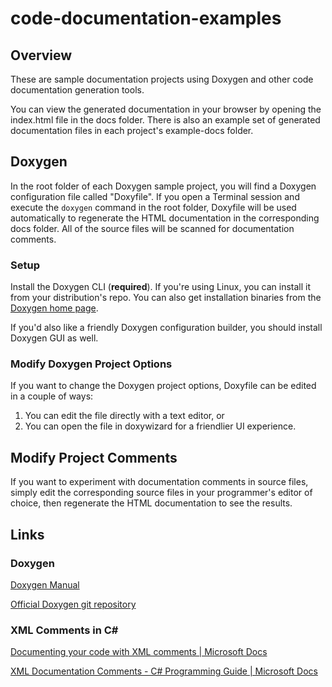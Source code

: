 # code-documentation-examples

## Overview

These are sample documentation projects using Doxygen and other code documentation generation tools.

You can view the generated documentation in your browser by opening the index.html file in the docs folder.  There is also an example set of generated documentation files in each project's example-docs folder.

## Doxygen

In the root folder of each Doxygen sample project, you will find a Doxygen configuration file called "Doxyfile".  If you open a Terminal session and execute the `doxygen` command in the root folder, Doxyfile will be used automatically to regenerate the HTML documentation in the corresponding docs folder.  All of the source files will be scanned for documentation comments.

### Setup

Install the Doxygen CLI (**required**).  If you're using Linux, you can install it from your distribution's repo.  You can also get installation binaries from the [Doxygen home page](http://www.doxygen.nl/download.html). 

If you'd also like a friendly Doxygen configuration builder, you should install Doxygen GUI as well.

### Modify Doxygen Project Options

If you want to change the Doxygen project options, Doxyfile can be edited in a couple of ways:

1. You can edit the file directly with a text editor, or
2. You can open the file in doxywizard for a friendlier UI experience.

## Modify Project Comments

If you want to experiment with documentation comments in source files, simply edit the corresponding source files in your programmer's editor of choice, then regenerate the HTML documentation to see the results.

## Links

### Doxygen

[Doxygen Manual](http://www.doxygen.nl/manual/index.html)

[Official Doxygen git repository](https://github.com/doxygen/doxygen)

### XML Comments in C#

[Documenting your code with XML comments | Microsoft Docs](https://docs.microsoft.com/en-us/dotnet/csharp/codedoc)

[XML Documentation Comments - C# Programming Guide | Microsoft Docs](https://docs.microsoft.com/en-us/dotnet/csharp/programming-guide/xmldoc/xml-documentation-comments)
